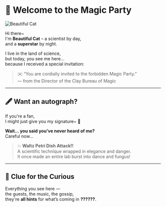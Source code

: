 # 💃 Welcome to the Magic Party

![Beautiful Cat](./BeautifulCat.png)

Hi there~  
I'm **Beautiful Cat** – a scientist by day,  
and a **superstar** by night.

I live in the land of science,  
but today, you see me here…  
because I received a special invitation:

> ✉️ “You are cordially invited to the forbidden Magic Party.”  
> — from the Director of the Clay Bureau of Magic

---

## 🖋 Want an autograph?

If you're a fan,  
I might just give you my signature~ 💫

**Wait… you said you’ve never heard of me?**  
Careful now...

> 💥 **Waltz Petri Dish Attack!!**  
> A scientific technique wrapped in elegance and danger.  
> It once made an entire lab burst into dance and fungus!

---

## 🧪 Clue for the Curious

Everything you see here —  
the guests, the music, the gossip,  
they're **all hints** for what’s coming in **??????**.


